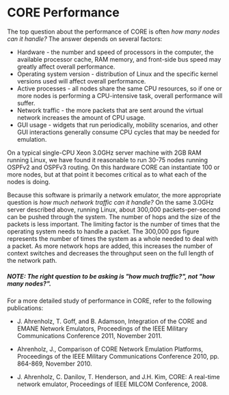 # CORE Performance

The top question about the performance of CORE is often *how many nodes can it handle?* The answer depends on several factors:

* Hardware - the number and speed of processors in the computer, the available processor cache, RAM memory, and front-side bus speed may greatly affect overall performance.
* Operating system version - distribution of Linux and the specific kernel versions used will affect overall performance.
* Active processes - all nodes share the same CPU resources, so if one or more nodes is performing a CPU-intensive task, overall performance will suffer.
* Network traffic - the more packets that are sent around the virtual network increases the amount of CPU usage.
* GUI usage - widgets that run periodically, mobility scenarios, and other GUI interactions generally consume CPU cycles that may be needed for emulation.

On a typical single-CPU Xeon 3.0GHz server machine with 2GB RAM running Linux, we have found it reasonable to run 30-75 nodes running OSPFv2 and OSPFv3 routing. On this hardware CORE can instantiate 100 or more nodes, but at that point it becomes critical as to what each of the nodes is doing.

Because this software is primarily a network emulator, the more appropriate question is *how much network traffic can it handle?* On the same 3.0GHz server described above, running Linux, about 300,000 packets-per-second can be pushed through the system. The number of hops and the size of the packets is less important. The limiting factor is the number of times that the operating system needs to handle a packet. The 300,000 pps figure represents the number of times the system as a whole needed to deal with a packet. As more network hops are added, this increases the number of context switches and decreases the throughput seen on the full length of the network path.

##### *NOTE:* The right question to be asking is *"how much traffic?"*, not *"how many nodes?"*.

For a more detailed study of performance in CORE, refer to the following publications:

* J\. Ahrenholz, T. Goff, and B. Adamson, Integration of the CORE and EMANE Network Emulators, Proceedings of the IEEE Military Communications Conference 2011, November 2011.

* Ahrenholz, J., Comparison of CORE Network Emulation Platforms, Proceedings of the IEEE Military Communications Conference 2010, pp. 864-869, November 2010.

* J\. Ahrenholz, C. Danilov, T. Henderson, and J.H. Kim, CORE: A real-time network emulator, Proceedings of IEEE MILCOM Conference, 2008.
